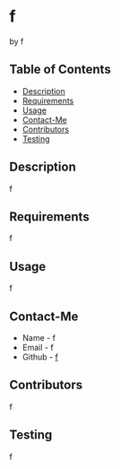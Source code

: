 # f
by f

## Table of Contents
* [Description](#description)
* [Requirements](#requirements)
* [Usage](#usage)
* [Contact-Me](#contact-me)
* [Contributors](#contributors)
* [Testing](#testing)

## Description
f
## Requirements
f
## Usage
f
## Contact-Me
* Name - f
* Email - f
* Github - [f](https://github.com/f)
## Contributors
f
## Testing
f 

